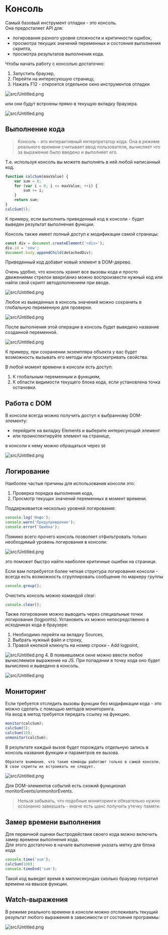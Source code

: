 # Консоль
Самый базовый инструмент отладки - это консоль.     
Она предосталяет API для:
* логирования разного уровня сложности и критичности ошибок,
* просмотра текущих значений переменных и состояния выполнения скрипта,
* просмотра результатов выполнения кода.

Чтобы начать работу с консолью достаточно:
1. Запустить браузер,
2. Перейти на интересуюшую страницу,
3. Нажать F12 - откроется отдельное окно инструментов отладки

![src/Untitled.png](resources/console_open2.png)

или они будут встроены прямо в текущую вкладку браузера.

![src/Untitled.png](resources/console_open1.png)

## Выполнение кода
> Консоль - это интерактивный интерпретатор кода. 
> Она в режиме реального времени считывает ввод пользователя, вычисляет что за выражение было введено и выполняет его.
> 

Т.е. используя консоль вы можете выполнять в ней любой написанный код.     

```javascript
function calcSum(maxValue) {
    var sum = 0;
    for (var i = 0; i <= maxValue; ++i) {
        sum += i;
    }
    return sum;
}
calcSum(5);
```
К примеру, если выполнить приведенный код в консоли - будет выведен результат выполнения функции.

Консоль также имеет полный доступ к модификации самой страницы:
```javascript
const div = document.createElement('<div>');
div.id = 'new';
document.body.appendChild(detachedDiv);
```
Приведенный код добавит новый элемент в DOM-дерево. 

Очень удобно, что консоль хранит все вызовы кода и просто движениями стрелок вверх\вниз можно воспроизвести нужный код или найти свой скрипт автодополнением при вводе.

![src/Untitled.png](resources/console_history.png)

Любое из выведенных в консоль значений можно сохранить в глобальную переменную для проверки.

![src/Untitled.png](resources/console_global_variable.png)

После выполнения этой операции в консоль будет выведено название созданной переменной.

![src/Untitled.png](resources/console_global_variable2.png)

К примеру, при сохранении экземпляра объекта у вас будет возможность вызывать его методы или просматривать свойства.

В любой момент времени в консоли есть доступ:
1. К глобальным переменным и функциям,
2. К области видимости текущего блока кода, если установлена точка остановки.

## Работа с DOM
В консоли всегда можно получить доступ к выбранному DOM-элементу:
* перейдите на вкладку Elements и выберите интересующий элемент 
* или проинспектируйте элемент на странице,

в консоли к нему можно обращаться через ```$0```

![src/Untitled.png](resources/console_element.png)

## Логирование
Наиболее частые причины для использования консоли это:
1. Проверка порядка выполнения кода,
2. Просмотр текущих значений переменных в момент времени.

Поддерживается несколько уровней логирования:
```javascript
console.log('Инфо');
console.warn('Предупреждение');
console.error('Ошибка');
```
Помимо всего прочего консоль позволяет отфильтровать только необходимый уровень логирования в консоли:  

![src/Untitled.png](resources/console_levels.png)

это поможет быстро найти наиболее критичные ошибки на странице.

Если вам потребуется более четкая структура логирования консоли - всегда есть возможность сгруппировать сообщение по маркеру группы
```javascript
console.group();
```
Очистить консоль можно командой clear:
```javascript
console.clear();
```

Также логирование можно выводить через специальные точки логирования (logpoints).
Установить их можно непосредственно в исходниках кода в браузере:
1. Необходимо перейти на вкладку Sources,
2. Выбрать нужный файл и строку,
3. Правой кнопкой кликнуть на номер строки - Add logpoint,

![src/Untitled.png](resources/console_logpoint.png)
4. В появившемся окне можно ввести любое вычисляемое выражение на JS. 
   При попадании в точку кода оно будет вычислено и выведено в консоль.

![src/Untitled.png](resources/console_logpoint2.png)

## Мониторинг
Если требуется отследить вызовы функции без модификации кода - это можно сделать с помощью методов мониторинга.  
На вход в метод требуется передать ссылку на функцию.
```javascript
monitor(calcSum);
calcSum(5);
calcSum(10);
unmonitor(calcSum);
```
В результате каждый вызов будет порождать отдельную запись в консоль названия функции и параметров ее вызова.

```css
Обратите внимание, что такие команды работают только в самой консоли.
В свои скрипты их встраивать не следует.
```

![src/Untitled.png](resources/console_monitor.png)

Для DOM-элементов событий есть схожий функционал monitorEvents/unmonitorEvents.
> Нельзя забывать, что подобные мониторинги обязательно нужно осознанно завершать - иначе есть шанс получить утечку памяти.

## Замер времени выполнения
Для первичной оценки быстродействия своего кода можно включить замер времени выполнения кода.   
Для этого достаточно в начале выполнения указать метку для блока кода
```javascript
console.time('sum');
calcSum(100);
console.timeEnd('sum');
```
Такой код выведет время в миллисекундах сколько браузер потратил времени на ввызов функции.

## Watch-выражения
В режиме реального времени в консоли можно отслеживать текущий результат любого выражения в зависимости от состояния программы:

![src/Untitled.png](resources/console_watch.png)
